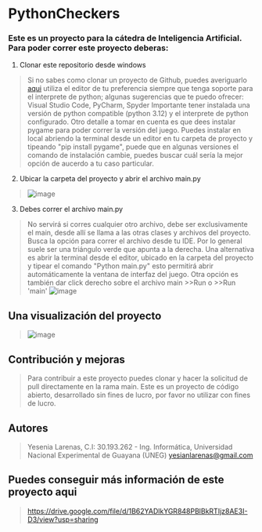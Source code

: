 ﻿# PythonCheckers

 ### Este es un proyecto para la cátedra de Inteligencia Artificial. Para poder correr este proyecto deberas:

1. Clonar este repositorio desde windows
>  Si no sabes como clonar un proyecto de Github, puedes averiguarlo [aqui](https://www.youtube.com/watch?v=S2LajHX302w) utiliza el editor de tu preferencia siempre que tenga soporte para el interprete de python; algunas sugerencias que te puedo ofrecer: Visual Studio Code, PyCharm, Spyder
> Importante tener instalada una versión de python compatible (python 3.12) y el interprete de python configurado.
> Otro detalle a tomar en cuenta es que dees instalar pygame para poder correr la versión del juego. Puedes instalar en local abriendo la terminal desde un editor en tu carpeta de proyecto y tipeando "pip install pygame", puede que en algunas versiones el comando de instalación cambie, puedes buscar cuál sería la mejor opción de aucerdo a tu caso particular.
2. Ubicar la carpeta del proyecto y abrir el archivo main.py
> ![image](https://github.com/user-attachments/assets/c67811ee-e530-481c-b8a8-8bd7c13bce7c) 
3. Debes correr el archivo main.py
> No servirá si corres cualquier otro archivo, debe ser exclusivamente el main, desde allí se llama a las otras clases y archivos del proyecto.
> Busca la opción para correr el archivo desde tu IDE. Por lo general suele ser una triángulo verde que apunta a la derecha.
> Una alternativa es abrir la terminal desde el editor, ubicado en la carpeta del proyecto y tipear el comando "Python main.py" esto permitirá abrir automáticamente la ventana de interfaz del juego.
> Otra opción es también dar click derecho sobre el archivo main >>Run o >>Run 'main'
> ![image](https://github.com/user-attachments/assets/2d7581e7-3c64-4359-a90c-3ec8846f6b01)

 ## Una visualización del proyecto

> ![image](https://github.com/user-attachments/assets/d1ab78ab-c54c-41d0-8f3f-9c9108b96eac)

 ## Contribución y mejoras

> Para contribuir a este proyecto puedes clonar y hacer la solicitud de pull directamente en la rama main. Este es un proyecto de código abierto, desarrollado sin fines de lucro, por favor no utilizar con fines de lucro.

 ## Autores

> Yesenia Larenas, C.I: 30.193.262 - Ing. Informática, Universidad Nacional Experimental de Guayana (UNEG)
> yesianlarenas@gmail.com

## Puedes conseguir más información de este proyecto aqui

> https://drive.google.com/file/d/1B62YADlkYGR848PBlBkRTIjz8AE3I-D3/view?usp=sharing
 
